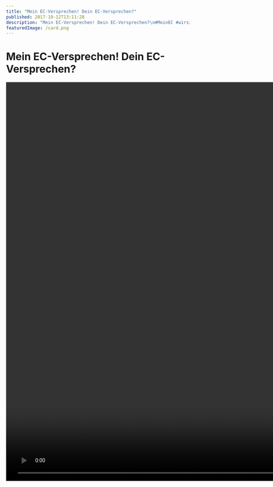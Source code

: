 ```yaml
---
title: "Mein EC-Versprechen! Dein EC-Versprechen?"
published: 2017-10-12T13:11:28
description: "Mein EC-Versprechen! Dein EC-Versprechen?\n#MeinEC #wirsindderNordbund #entschieden"
featuredImage: /card.png
---
```


# Mein EC-Versprechen! Dein EC-Versprechen?

<p></p><div style="width: 1920px;"><video width="1920" height="1090" preload="metadata" controls="controls"><source type="video/mp4" src="/old/Versprechen.mp4?_=7"><a href="/old/Versprechen.mp4">https://www.ec-nordbund.de/wp-content/uploads/Versprechen.mp4</a></video></div>